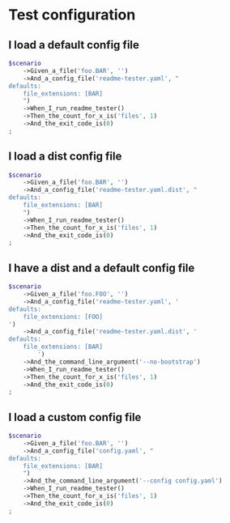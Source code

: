 <!--
#[ReadmeTester\Import('feature-context:scenario')]
-->

# Test configuration

## I load a default config file
```php
$scenario
    ->Given_a_file('foo.BAR', '')
    ->And_a_config_file('readme-tester.yaml', "
defaults:
    file_extensions: [BAR]
    ")
    ->When_I_run_readme_tester()
    ->Then_the_count_for_x_is('files', 1)
    ->And_the_exit_code_is(0)
;
```

## I load a dist config file
```php
$scenario
    ->Given_a_file('foo.BAR', '')
    ->And_a_config_file('readme-tester.yaml.dist', "
defaults:
    file_extensions: [BAR]
    ")
    ->When_I_run_readme_tester()
    ->Then_the_count_for_x_is('files', 1)
    ->And_the_exit_code_is(0)
;
```

## I have a dist and a default config file
```php
$scenario
    ->Given_a_file('foo.FOO', '')
    ->And_a_config_file('readme-tester.yaml', '
defaults:
    file_extensions: [FOO]
')
    ->And_a_config_file('readme-tester.yaml.dist', '
defaults:
    file_extensions: [BAR]
        ')
    ->And_the_command_line_argument('--no-bootstrap')
    ->When_I_run_readme_tester()
    ->Then_the_count_for_x_is('files', 1)
    ->And_the_exit_code_is(0)
;
```

## I load a custom config file
```php
$scenario
    ->Given_a_file('foo.BAR', '')
    ->And_a_config_file('config.yaml', "
defaults:
    file_extensions: [BAR]
    ")
    ->And_the_command_line_argument('--config config.yaml')
    ->When_I_run_readme_tester()
    ->Then_the_count_for_x_is('files', 1)
    ->And_the_exit_code_is(0)
;
```
